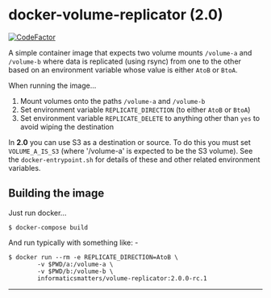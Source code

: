 # docker-volume-replicator (2.0)

[![CodeFactor](https://www.codefactor.io/repository/github/informaticsmatters/docker-volume-replicator/badge)](https://www.codefactor.io/repository/github/informaticsmatters/docker-volume-replicator)

A simple container image that expects two volume mounts `/volume-a`
and `/volume-b` where data is replicated (using rsync) from one to the
other based on an environment variable whose value is either `AtoB` or `BtoA`.

When running the image...

1.  Mount volumes onto the paths `/volume-a` and `/volume-b`
1.  Set environment variable `REPLICATE_DIRECTION` (to either `AtoB` or `BtoA`)
1.  Set environment variable `REPLICATE_DELETE` to anything other than `yes`
    to avoid wiping the destination

In **2.0** you can use S3 as a destination or source. To do this you must set
`VOLUME_A_IS_S3` (where '/volume-a' is expected to be the S3 volume).
See the `docker-entrypoint.sh` for details of these and other related
environment variables.

## Building the image
Just run docker...

    $ docker-compose build

And run typically with something like: -

    $ docker run --rm -e REPLICATE_DIRECTION=AtoB \
            -v $PWD/a:/volume-a \
            -v $PWD/b:/volume-b \ 
            informaticsmatters/volume-replicator:2.0.0-rc.1

---
